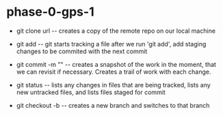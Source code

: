 # phase-0-gps-1

* git clone url -- creates a copy of the remote repo on our local machine

* git add <file> -- git starts tracking a file after we run 'git add', add staging changes to be commited with the next commit

* git commit -m "<message>" -- creates a snapshot of the work in the moment, that we can revisit if necessary.  Creates a trail of work with each change.

* git status -- lists any changes in files that are being tracked, lists any new untracked files, and lists files staged for commit

* git checkout -b <branch-name> -- creates a new branch and switches to that branch

